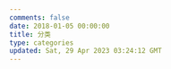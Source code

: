 ```yaml
---
comments: false
date: 2018-01-05 00:00:00
title: 分类
type: categories
updated: Sat, 29 Apr 2023 03:24:12 GMT
---
```

